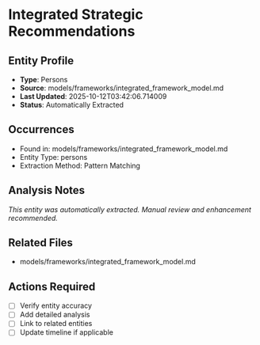 # Integrated Strategic Recommendations

## Entity Profile
- **Type**: Persons
- **Source**: models/frameworks/integrated_framework_model.md
- **Last Updated**: 2025-10-12T03:42:06.714009
- **Status**: Automatically Extracted

## Occurrences
- Found in: models/frameworks/integrated_framework_model.md
- Entity Type: persons
- Extraction Method: Pattern Matching

## Analysis Notes
*This entity was automatically extracted. Manual review and enhancement recommended.*

## Related Files
- models/frameworks/integrated_framework_model.md

## Actions Required
- [ ] Verify entity accuracy
- [ ] Add detailed analysis
- [ ] Link to related entities
- [ ] Update timeline if applicable
